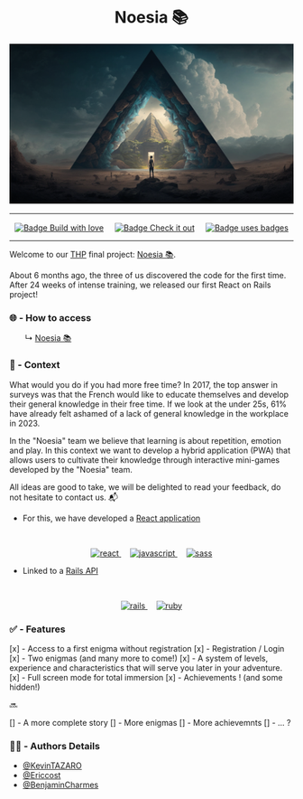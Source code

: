 <h1 align="center">Noesia 📚</h1>

<img src="./noesia.png" alt="Image de l'entrée du monde de Noesia" />

--- 

<p align="center">
  <a href="https://forthebadge.com"><img align="center" src="https://forthebadge.com/images/badges/built-with-love.svg" alt="Badge Build with love"/></a>
  &nbsp;&nbsp;&nbsp;
  <a href="https://forthebadge.com"><img align="center" src="https://forthebadge.com/images/badges/check-it-out.svg" alt="Badge Check it out"/></a>
  &nbsp;&nbsp;&nbsp;
  <a href="https://forthebadge.com"><img align="center" src="https://forthebadge.com/images/badges/uses-badges.svg" alt="Badge uses badges"/></a>
</p>

---

Welcome to our [THP](https://www.thehackingproject.org) final project: [Noesia 📚](https://noesia.vercel.app).

About 6 months ago, the three of us discovered the code for the first time.
After 24 weeks of intense training, we released our first React on Rails project!

### 🌐 - How to access

  &nbsp;&nbsp;&nbsp;&nbsp;&nbsp;&nbsp; ↳ [Noesia 📚](https://noesia.vercel.app) 

### 📌 - Context

What would you do if you had more free time? In 2017, the top answer in surveys was that the French would like to educate themselves and develop their general knowledge in their free time. If we look at the under 25s, 61% have already felt ashamed of a lack of general knowledge in the workplace in 2023.

In the "Noesia" team we believe that learning is about repetition, emotion and play. In this context we want to develop a hybrid application (PWA) that allows users to cultivate their knowledge through interactive mini-games developed by the "Noesia" team.

All ideas are good to take, we will be delighted to read your feedback, do not hesitate to contact us. 📬

- For this, we have developed a [React application](https://github.com/Ericcost/Noesia/tree/main/noesia_app)
<br/>
<p align="center">
  <a href="https://reactjs.org/" target="_blank" rel="noreferrer"> <img src="https://img.shields.io/badge/React-20232A?style=for-the-badge&logo=react&logoColor=61DAFB" alt="react"/> </a>
  &nbsp;&nbsp;&nbsp;
  <a href="https://developer.mozilla.org/en-US/docs/Web/JavaScript" target="_blank" rel="noreferrer"> <img src="https://img.shields.io/badge/JavaScript-323330?style=for-the-badge&logo=javascript&logoColor=F7DF1E" alt="javascript"/> </a>
  &nbsp;&nbsp;&nbsp;
  <a href="https://www.w3schools.com/sass/" target="_blank" rel="noreferrer"> <img src="https://img.shields.io/badge/Sass-CC6699?style=for-the-badge&logo=sass&logoColor=white" alt="sass"/> </a>
</p>

- Linked to a [Rails API](https://github.com/Ericcost/Noesia/tree/main/noesia_api)
<br/>
<p align="center">
  <a href="https://rubyonrails.org" target="_blank" rel="noreferrer"> <img src="https://img.shields.io/badge/Ruby_on_Rails-CC0000?style=for-the-badge&logo=ruby-on-rails&logoColor=white" alt="rails"/> </a>
  &nbsp;&nbsp;&nbsp;
  <a href="https://www.ruby-lang.org/en/" target="_blank" rel="noreferrer"> <img src="https://img.shields.io/badge/Ruby-CC342D?style=for-the-badge&logo=ruby&logoColor=white" alt="ruby"/> </a>
</p>

### ✅ - Features

[x] - Access to a first enigma without registration
[x] - Registration / Login
[x] - Two enigmas (and many more to come!)
[x] - A system of levels, experience and characteristics that will serve you later in your adventure.
[x] - Full screen mode for total immersion
[x] - Achievements ! (and some hidden!)

🔜

[] - A more complete story
[] - More enigmas
[] - More achievemnts
[] - ... ?

### 👨‍💻 - Authors Details 

- [@KevinTAZARO](https://github.com/KevinTAZARO)
- [@Ericcost](https://github.com/Ericcost)
- [@BenjaminCharmes](https://github.com/BenjaminCharmes)

